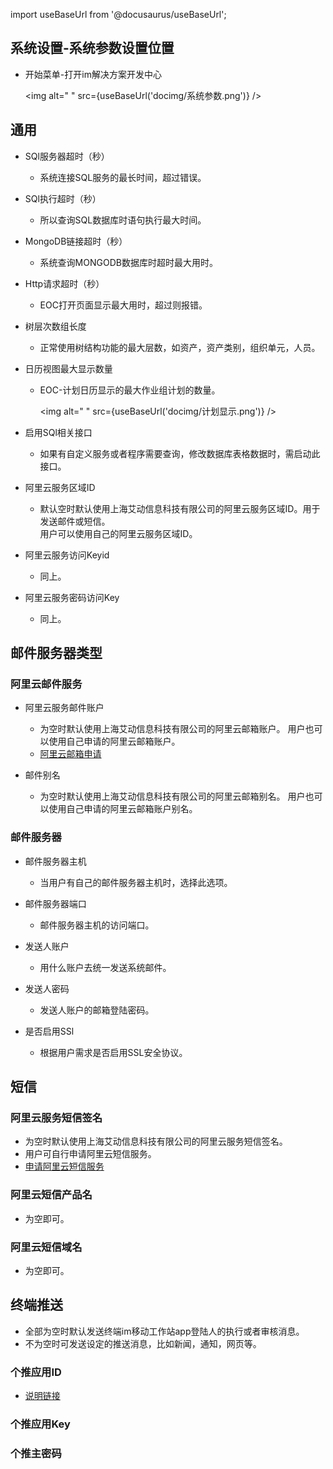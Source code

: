 
import useBaseUrl from '@docusaurus/useBaseUrl';

## 系统设置-系统参数设置位置

* 开始菜单-打开im解决方案开发中心

  <img alt=" " src={useBaseUrl('docimg/系统参数.png')} />

## 通用  

* SQl服务器超时（秒）
  * 系统连接SQL服务的最长时间，超过错误。

* SQl执行超时（秒）
  * 所以查询SQL数据库时语句执行最大时间。

* MongoDB链接超时（秒）
  * 系统查询MONGODB数据库时超时最大用时。

* Http请求超时（秒）  
  * EOC打开页面显示最大用时，超过则报错。

* 树层次数组长度  
  * 正常使用树结构功能的最大层数，如资产，资产类别，组织单元，人员。

* 日历视图最大显示数量  
  * EOC-计划日历显示的最大作业组计划的数量。  

    <img alt=" " src={useBaseUrl('docimg/计划显示.png')} />

* 启用SQl相关接口
  * 如果有自定义服务或者程序需要查询，修改数据库表格数据时，需启动此接口。

* 阿里云服务区域ID
  * 默认空时默认使用上海艾动信息科技有限公司的阿里云服务区域ID。用于发送邮件或短信。  
用户可以使用自己的阿里云服务区域ID。

* 阿里云服务访问Keyid
  * 同上。

* 阿里云服务密码访问Key  
  * 同上。

## 邮件服务器类型

### 阿里云邮件服务  

* 阿里云服务邮件账户  
  * 为空时默认使用上海艾动信息科技有限公司的阿里云邮箱账户。
用户也可以使用自己申请的阿里云邮箱账户。
  * [阿里云邮箱申请](https://wanwang.aliyun.com/mail/?spm=5176.10695662.945047.1.5c0c49045knmxW&aly_as=A0c9ek1O)

* 邮件别名  
  * 为空时默认使用上海艾动信息科技有限公司的阿里云邮箱别名。
用户也可以使用自己申请的阿里云邮箱账户别名。

### 邮件服务器  

* 邮件服务器主机  
  * 当用户有自己的邮件服务器主机时，选择此选项。

* 邮件服务器端口
  * 邮件服务器主机的访问端口。

* 发送人账户
  * 用什么账户去统一发送系统邮件。

* 发送人密码
  * 发送人账户的邮箱登陆密码。

* 是否启用SSl
  * 根据用户需求是否启用SSL安全协议。

## 短信

### 阿里云服务短信签名

* 为空时默认使用上海艾动信息科技有限公司的阿里云服务短信签名。
* 用户可自行申请阿里云短信服务。
* [申请阿里云短信服务](https://www.aliyun.com/product/sms?utm_content=se_1003106256)

### 阿里云短信产品名

* 为空即可。

### 阿里云短信域名

* 为空即可。

## 终端推送

* 全部为空时默认发送终端im移动工作站app登陆人的执行或者审核消息。
* 不为空时可发送设定的推送消息，比如新闻，通知，网页等。

### 个推应用ID

* [说明链接](http://docs.getui.com/getui/start/devcenter/)

### 个推应用Key

### 个推主密码

